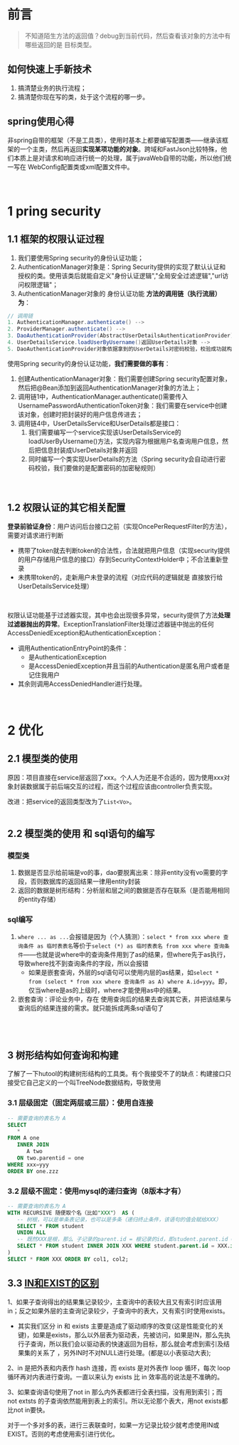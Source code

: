 # 前言
>不知道陌生方法的返回值？debug到当前代码，然后查看该对象的方法中有哪些返回的是 目标类型。  
## 如何快速上手新技术
1. 搞清楚业务的执行流程；
2. 搞清楚你现在写的类，处于这个流程的哪一步。

## spring使用心得
非spring自带的框架（不是工具类），使用时基本上都要编写配置类——继承该框架的一个主类，然后再返回**实现某项功能的对象**。跨域和FastJson比较特殊，他们本质上是对请求和响应进行统一的处理，属于javaWeb自带的功能，所以他们统一写在 WebConfig配置类或xml配置文件中。  
<br/><br/>



# 1 pring security
## 1.1 框架的权限认证过程
1. 我们要使用Spring security的身份认证功能；  
2. AuthenticationManager对象是：Spring Security提供的实现了默认认证和授权的类。使用该类后就能自定义"身份认证逻辑","全局安全过滤逻辑","url访问权限逻辑"；  
3. AuthenticationManager对象的 身份认证功能 **方法的调用链（执行流层）为**：
```java
// 调用链
1. AuthenticationManager.authenticate() -->
2. ProviderManager.authenticate() -->
3. DaoAuthenticationProvider(AbstractUserDetailsAuthenticationProvider).authenticate() -->
4. UserDetailsService.loadUserByUsername()返回UserDetails对象 -->
5. DaoAuthenticationProvider对象依据拿到的UserDetails对密码校验，校验成功就构造一个认证过的 UsernamePasswordAuthenticationToken 对象放入 SecurityContext.
```
  
使用Spring security的身份认证功能，**我们需要做的事有**：
1. 创建AuthenticationManager对象：我们需要创建Spring security配置对象，然后把@Bean添加到返回AuthenticationManager对象的方法上；  
2. 调用链1中，AuthenticationManager.authenticate()需要传入UsernamePasswordAuthenticationToken对象：我们需要在service中创建该对象，创建时把封装好的用户信息传进去；  
3. 调用链4中，UserDetailsService和UserDetails都是接口：
   1. 我们需要编写一个service实现该UserDetailsService的loadUserByUsername()方法，实现内容为根据用户名查询用户信息，然后把信息封装成UserDetails对象并返回  
   2. 同时编写一个类实现UserDetails的方法（Spring security会自动进行密码校验，我们要做的是配置密码的加密秘规则）  
<br/><br/>


## 1.2 权限认证的其它相关配置
**登录前验证身份**：用户访问后台接口之前（实现OncePerRequestFilter的方法），需要对请求进行判断
- 携带了token就去判断token的合法性，合法就把用户信息（实现security提供的用户存储用户信息的接口）存到SecurityContextHolder中；不合法重新登录
- 未携带token的，走新用户未登录的流程（对应代码的逻辑就是 直接放行给UserDetailsService处理）
<br/>

权限认证功能基于过滤器实现，其中也会出现很多异常，security提供了方法**处理过滤器抛出的异常**。ExceptionTranslationFilter处理过滤器链中抛出的任何AccessDeniedException和AuthenticationException：
- 调用AuthenticationEntryPoint的条件：
   - 是AuthenticationException
   - 是AccessDeniedException并且当前的Authentication是匿名用户或者是记住我用户
- 其余则调用AccessDeniedHandler进行处理。
<br/><br/><br/>




# 2 优化
## 2.1 模型类的使用
原因：项目直接在service层返回了xxx。个人人为还是不合适的，因为使用xxx对象封装数据属于前后端交互的过程，而这个过程应该由controller负责实现。  

改进：把service的返回类型改为了```List<Vo>```。
<br/><br/>


## 2.2 模型类的使用 和 sql语句的编写
### 模型类
1. 数据是否显示给前端是vo的事，dao要脱离出来：除非entity没有vo需要的字段，否则数据库的返回结果一律用entity封装  
2. 返回的数据是树形结构：分析层和层之间的数据是否存在联系（是否能用相同的entity存储）

### sql编写
1. ```where ... as ...```会报错是因为（个人猜测）：```select * from xxx where 查询条件 as 临时表表名```等价于```select (*) as 临时表表名 from xxx where 查询条件```——也就是说where中的查询条件用到了as的结果，但where先于as执行，导致where找不到查询条件的字段，所以会报错  
   - 如果是嵌套查询，外层的sql语句可以使用内层的as结果，如```select * from (select * from xxx where 查询条件 as A) where A.id=yyy```。即，仅当where是as的上级时，where才能使用as中的结果。    
2. 嵌套查询：评论业务中，存在 使用查询后的结果去查询其它表，并把该结果与查询后的结果连接的需求。就只能拆成两条sql语句了  
<br/><br/><br/>




## 3 树形结构如何查询和构建
了解了一下hutool的构建树形结构的工具类。有个我接受不了的缺点：构建接口只接受它自己定义的一个叫TreeNode数据结构，导致使用
### 3.1 层级固定（固定两层或三层）：使用自连接
```sql
-- 需要查询的表名为 A
SELECT
   *
FROM A one
   INNER JOIN
      A two 
   ON two.parentid = one
WHERE xxx=yyy
ORDER BY one.zzz
```

### 3.2 层级不固定：使用mysql的递归查询（8版本才有）
```sql
-- 需要查询的表名为 A
WITH RECURSIVE 随便取个名（比如"XXX"） AS (
   -- 树根，可以是单条表记录，也可以是多条（递归终止条件，该语句的值会赋给XXX）
   SELECT * FROM student
   UNION ALL
   -- 既然XXX是根，那么 子记录的parent.id = 根记录的id，即student.parent.id = XXX.id
   SELECT * FROM student INNER JOIN XXX WHERE student.parent.id = XXX.id
)
SELECT * FROM XXX ORDER BY col1, col2;
```


## 3.3 [IN和EXIST的区别](https://blog.csdn.net/m0_50370837/article/details/124239171)
1、如果子查询得出的结果集记录较少，主查询中的表较大且又有索引时应该用in；反之如果外层的主查询记录较少，子查询中的表大，又有索引时使用exists。
  - 其实我们区分 in 和 exists 主要是造成了驱动顺序的改变(这是性能变化的关键)，如果是exists，那么以外层表为驱动表，先被访问，如果是IN，那么先执行子查询，所以我们会以驱动表的快速返回为目标，那么就会考虑到索引及结果集的关系了 ，另外IN时不对NULL进行处理。(都是以小表驱动大表);

2、in 是把外表和内表作 hash 连接，而 exists 是对外表作 loop 循环，每次 loop 循环再对内表进行查询。一直以来认为 exists 比 in 效率高的说法是不准确的。

3、如果查询语句使用了not in 那么内外表都进行全表扫描，没有用到索引；而not extsts 的子查询依然能用到表上的索引。所以无论那个表大，用not exists都比not in要快。

对于一个多对多的表，进行三表联查时，如果一方记录比较少就考虑使用IN或EXIST。否则的考虑使用索引进行优化。